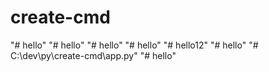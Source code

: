# create-cmd
"# hello" 
"# hello" 
"# hello" 
"# hello" 
"# hello12" 
"# hello" 
"# C:\dev\py\create-cmd\app.py" 
"# hello" 

